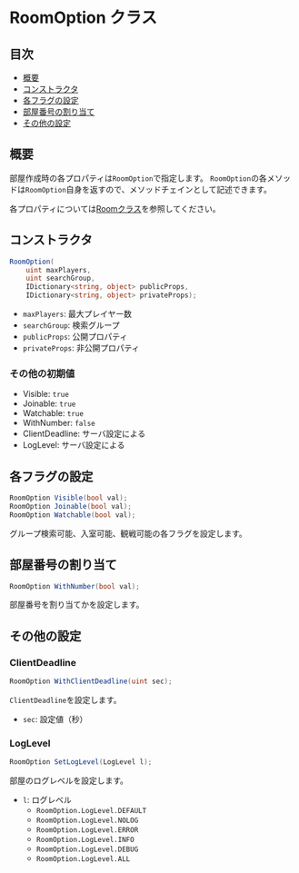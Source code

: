# RoomOption クラス

## 目次

- [概要](#概要)
- [コンストラクタ](#コンストラクタ)
- [各フラグの設定](#各フラグの設定)
- [部屋番号の割り当て](#部屋番号の割り当て)
- [その他の設定](#その他の設定)

## 概要

部屋作成時の各プロパティは`RoomOption`で指定します。
`RoomOption`の各メソッドは`RoomOption`自身を返すので、メソッドチェインとして記述できます。

各プロパティについては[Roomクラス](room.md#部屋のプロパティ)を参照してください。

## コンストラクタ

```C#
RoomOption(
    uint maxPlayers,
    uint searchGroup,
    IDictionary<string, object> publicProps,
    IDictionary<string, object> privateProps);
```

- `maxPlayers`: 最大プレイヤー数
- `searchGroup`: 検索グループ
- `publicProps`: 公開プロパティ
- `privateProps`: 非公開プロパティ

### その他の初期値

- Visible: `true`
- Joinable: `true`
- Watchable: `true`
- WithNumber: `false`
- ClientDeadline: サーバ設定による
- LogLevel: サーバ設定による

## 各フラグの設定

```C#
RoomOption Visible(bool val);
RoomOption Joinable(bool val);
RoomOption Watchable(bool val);
```

グループ検索可能、入室可能、観戦可能の各フラグを設定します。

## 部屋番号の割り当て

```C#
RoomOption WithNumber(bool val);
```

部屋番号を割り当てかを設定します。

## その他の設定

### ClientDeadline

```C#
RoomOption WithClientDeadline(uint sec);
```

`ClientDeadline`を設定します。

- `sec`: 設定値（秒）

### LogLevel

```C#
RoomOption SetLogLevel(LogLevel l);
```

部屋のログレベルを設定します。

- `l`: ログレベル
  - `RoomOption.LogLevel.DEFAULT`
  - `RoomOption.LogLevel.NOLOG`
  - `RoomOption.LogLevel.ERROR`
  - `RoomOption.LogLevel.INFO`
  - `RoomOption.LogLevel.DEBUG`
  - `RoomOption.LogLevel.ALL`
